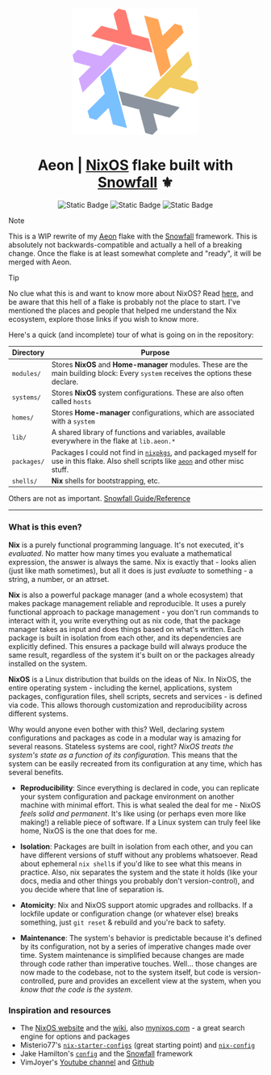 <h3 align="center"> 
    <img src="./.github/assets/nix-flake.png" width="250px"/>
</h3>
<h1 align="center">
    Aeon | <a href="https://nixos.org">NixOS</a> flake built with <a href="https://github.com/snowfallorg/lib">Snowfall</a> ⚜️ 
</h1>

<div align="center">
    <img alt="Static Badge" src="https://img.shields.io/badge/NixOS-24.05-d2a8ff?style=for-the-badge&logo=NixOS&logoColor=cba6f7&labelColor=161B22">
    <img alt="Static Badge" src="https://img.shields.io/badge/State-Forever_WIP-ff938c?style=for-the-badge&logo=fireship&logoColor=ff938c&labelColor=161B22">
    <img alt="Static Badge" src="https://img.shields.io/badge/Powered_by-Sleep_deprivation-79c0ff?style=for-the-badge&logo=nuke&logoColor=79c0ff&labelColor=161B22">
</div>

> [!NOTE]
> This is a WIP rewrite of my [Aeon](https://github.com/mxxntype/Aeon) flake with the [Snowfall](https://github.com/snowfallorg/lib) framework. This is absolutely not backwards-compatible and actually a hell of a breaking change. Once the flake is at least somewhat complete and "ready", it will be merged with Aeon.

> [!TIP]
> No clue what this is and want to know more about NixOS? Read [here](#what-is-this-even), and be aware that this hell of a flake is probably not the place to start. I've mentioned the places and people that helped me understand the Nix ecosystem, explore those links if you wish to know more.

Here's a quick (and incomplete) tour of what is going on in the repository:

| Directory   | Purpose |
| ----------- | ------- |
| `modules/`  | Stores **NixOS** and **Home-manager** modules. These are the main building block: Every `system` receives the options these declare. |
| `systems/`  | Stores **NixOS** system configurations. These are also often called `hosts` |
| `homes/`    | Stores **Home-manager** configurations, which are associated with a `system` |
| `lib/`      | A shared library of functions and variables, available everywhere in the flake at `lib.aeon.*` |
| `packages/` | Packages I could not find in [`nixpkgs`](https://github.com/nixos/nixpkgs), and packaged myself for use in this flake. Also shell scripts like [`aeon`](https://github.com/mxxntype/Aeon-snowfall/blob/main/packages/aeon/default.nix) and other misc stuff. |
| `shells/`   | **Nix** shells for bootstrapping, etc. |

Others are not as important. [Snowfall Guide/Reference](https://snowfall.org/guides/lib/quickstart/)

---

### What is this even?

**Nix** is a purely functional programming language. It's not executed, it's *evaluated*. No matter how many times you evaluate a mathematical expression, the answer is always the same. Nix is exactly that - looks alien (just like math sometimes), but all it does is just *evaluate* to something - a string, a number, or an attrset.

**Nix** is also a powerful package manager (and a whole ecosystem) that makes package management reliable and reproducible. It uses a purely functional approach to package management - you don't run commands to interact with it, you write everything out as nix code, that the package manager takes as input and does things based on what's written. Each package is built in isolation from each other, and its dependencies are explicitly defined. This ensures a package build will always produce the same result, regardless of the system it's built on or the packages already installed on the system.

**NixOS** is a Linux distribution that builds on the ideas of Nix. In NixOS, the entire operating system - including the kernel, applications, system packages, configuration files, shell scripts, secrets and services - is defined via code. This allows thorough customization and reproducibility across different systems.

Why would anyone even bother with this? Well, declaring system configurations and packages as code in a modular way is amazing for several reasons. Stateless systems are cool, right? *NixOS treats the system's state as a function of its configuration.* This means that the system can be easily recreated from its configuration at any time, which has several benefits.

- **Reproducibility**: Since everything is declared in code, you can replicate your system configuration and package environment on another machine with minimal effort. This is what sealed the deal for me - NixOS *feels solid and permanent*. It's like using (or perhaps even more like making!) a reliable piece of software. If a Linux system can truly feel like home, NixOS is the one that does for me.

- **Isolation**: Packages are built in isolation from each other, and you can have different versions of stuff without any problems whatsoever. Read about ephemeral `nix shell`s if you'd like to see what this means in practice. Also, nix separates the system and the state it holds (like your docs, media and other things you probably don't version-control), and you decide where that line of separation is.

- **Atomicity**: Nix and NixOS support atomic upgrades and rollbacks. If a lockfile update or configuration change (or whatever else) breaks something, just `git reset` & rebuild and you're back to safety.

- **Maintenance**: The system's behavior is predictable because it's defined by its configuration, not by a series of imperative changes made over time. System maintenance is simplified because changes are made through code rather than imperative touches. Well... those changes are now made to the codebase, not to the system itself, but code is version-controlled, pure and provides an excellent view at the system, when you *know that the code is the system*.

### Inspiration and resources

- The [NixOS website](https://nixos.org) and the [wiki](https://nixos.wiki), also [mynixos.com](https://mynixos.com/) - a great search engine for options and packages
- Misterio77's [`nix-starter-configs`](https://github.com/Misterio77/nix-starter-configs) (great starting point) and [`nix-config`](https://github.com/Misterio77/nix-config)
- Jake Hamilton's [`config`](https://github.com/jakehamilton/config) and the [Snowfall](https://github.com/snowfallorg/lib) framework
- VimJoyer's [Youtube channel](https://www.youtube.com/channel/UC_zBdZ0_H_jn41FDRG7q4Tw) and [Github](https://github.com/vimjoyer)
